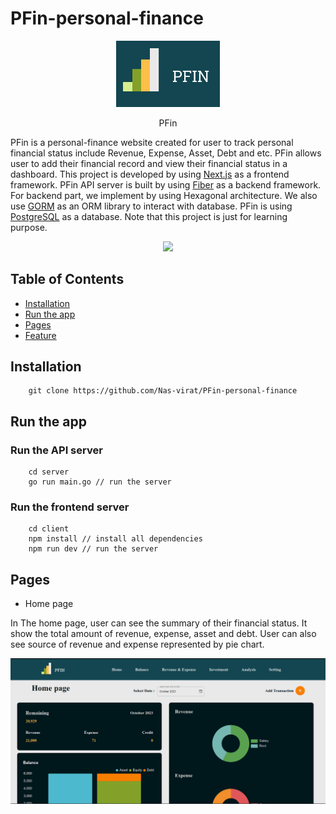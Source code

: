 # PFin-personal-finance

<p align="center" width="100%">
    <img width="33%" src="./img/Logo.png"> 
    <p align="center">PFin</p>
</p>

PFin is a personal-finance website created for user to track personal financial status include Revenue, Expense, Asset, Debt and etc. PFin allows user to add their financial record and view their financial status in a dashboard. 
This project is developed by using [Next.js](https://nextjs.org/docs) as a frontend framework. PFin API server is built by using [Fiber](https://docs.gofiber.io/) as a backend framework. For backend part, we implement by using Hexagonal architecture. We also use [GORM](https://gorm.io/docs/) as an ORM library to interact with database.
PFin is using [PostgreSQL](https://www.postgresql.org/docs/) as a database. Note that this project is just for learning purpose.

<p align="center">
  <a href="https://skillicons.dev">
    <img src="https://skillicons.dev/icons?i=nextjs,go,postgres" />
  </a>
</p>

## Table of Contents

- [Installation](#Installation)
- [Run the app](#run-the-app)
- [Pages](#Pages)
- [Feature](#Feature)


## Installation
```
    git clone https://github.com/Nas-virat/PFin-personal-finance
```

## Run the app

### Run the API server
```
    cd server
    go run main.go // run the server
```
### Run the frontend server
```
    cd client 
    npm install // install all dependencies
    npm run dev // run the server
```

## Pages

- Home page

In The home page, user can see the summary of their financial status. It show the total amount of revenue, expense, asset and debt. User can also see source of revenue and expense represented by pie chart.

<p align="center" width="100%">
    <img src="./img/Home.png">
</p>

